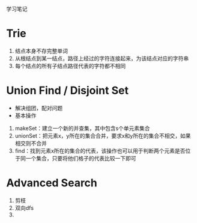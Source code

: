 学习笔记

# Trie
1. 结点本身不存完整单词
2. 从根结点到某一结点，路径上经过的字符连接起来，为该结点对应的字符串
3. 每个结点的所有子结点路径代表的字符都不相同

# Union Find / Disjoint Set
- 解决组团，配对问题
- 基本操作
1. makeSet：建立一个新的并查集，其中包含s个单元素集合
2. unionSet：把元素x，y所在的集合合并，要求x和y所在的集合不相交，如果相交则不合并
3. find：找到元素x所在的集合的代表，该操作也可以用于判断两个元素是否位于同一个集合，只要将他们格子的代表比较一下即可

# Advanced Search
1. 剪枝
2. 双向dfs
3. 